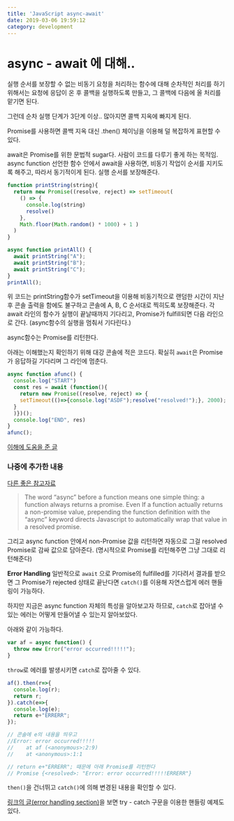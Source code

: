 ```yaml
---
title: 'JavaScript async-await'
date: 2019-03-06 19:59:12
category: development
---
```


# async - await 에 대해..
실행 순서를 보장할 수 없는 비동기 요청을 처리하는 함수에 대해 순차적인 처리를 하기 위해서는
요청에 응답이 온 후 콜백을 실행하도록 만들고,
그 콜백에 다음에 올 처리를 맡기면 된다.

그런데 순차 실행 단계가 3단계 이상.. 많아지면 콜백 지옥에 빠지게 된다.

Promise를 사용하면 콜백 지옥 대신 .then() 체이닝을 이용해 덜 복잡하게 표현할 수 있다.

await은 Promise를 위한 문법적 sugar다. 사람이 코드를 다루기 좋게 하는 목적임.
async function 선언한 함수 안에서 await을 사용하면, 비동기 작업이 순서를 지키도록 해주고, 따라서 동기적이게 된다. 실행 순서를 보장해준다.
```javascript
function printString(string){  
  return new Promise((resolve, reject) => setTimeout(  
    () => {  
      console.log(string)  
      resolve()  
    },   
    Math.floor(Math.random() * 1000) + 1 )  
  )
}

async function printAll() {
  await printString("A");
  await printString("B");
  await printString("C");
}
printAll();
```
위 코드는 printString함수가 setTimeout을 이용해 비동기적으로 랜덤한 시간이 지난 후 콘솔 출력을 함에도 불구하고
콘솔에 A, B, C 순서대로 찍히도록 보장해준다.
각 await 라인의 함수가 실행이 끝날때까지 기다리고, Promise가 fulfill되면 다음 라인으로 간다. (async함수의 실행을 멈춰서 기다린다.)

async함수는 Promise를 리턴한다.

아래는 이해했는지 확인하기 위해 대강 콘솔에 적은 코드다.
확실히 `await`은 Promise가 응답하길 기다리며 그 라인에 멈춘다. 
```javascript
async function afunc() {
  console.log("START")
  const res = await (function(){
    return new Promise((resolve, reject) => {
    setTimeout(()=>{console.log("ASDF");resolve("resolved!");}, 2000);
  }
  )})();
  console.log("END", res)
}
afunc();
```
[이해에 도움을 준 글](https://medium.com/front-end-weekly/callbacks-promises-and-async-await-ad4756e01d90)

### 나중에 추가한 내용
[다른 좋은 참고자료](https://javascript.info/async-await)
> The word “async” before a function means one simple thing: a function always returns a promise. Even If a function actually returns a non-promise value, prepending the function definition with the “async” keyword directs Javascript to automatically wrap that value in a resolved promise.

그리고 async function 안에서 non-Promise 값을 리턴하면 자동으로 그걸 resolved Promise로 감싸 값으로 담아준다.
(명시적으로 Promise를 리턴해주면 그냥 그대로 리턴해준다)

**Error Handling**
일반적으로 `await` 으로 Promise의 fulfilled를 기다려서 결과를 받으면 그 Promise가 rejected 상태로 끝난다면 `catch()`를 이용해 자연스럽게  에러 핸들링이 가능하다.

하지만 지금은 async function 자체의 특성을 알아보고자 하므로,  `catch`로 잡아낼 수 있는 에러는 어떻게 만들어낼 수 있는지 알아보았다.

아래와 같이 가능하다.
```javascript
var af = async function() {
  throw new Error("error occurred!!!!!");
}
```
`throw`로 에러를 발생시키면 `catch`로 잡아줄 수 있다.
```javascript
af().then(r=>{
  console.log(r);
  return r;
}).catch(e=>{
  console.log(e);
  return e+"ERRERR";
});

// 콘솔에 e의 내용을 띄우고
//Error: error occurred!!!!!
//    at af (<anonymous>:2:9)
//    at <anonymous>:1:1

// return e+"ERRERR"; 때문에 아래 Promise를 리턴한다
// Promise {<resolved>: "Error: error occurred!!!!!ERRERR"}
```
`then()`을 건너뛰고 `catch()`에 의해 변경된 내용을 확인할 수 있다.

[링크의 글(error handling section)](https://javascript.info/async-await#error-handling)을 보면 try - catch 구문을 이용한 핸들링 예제도 있다.

